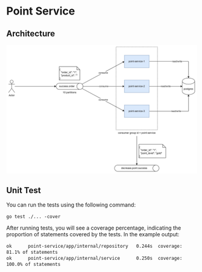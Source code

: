 # Point Service

## Architecture
![archiecture](docs/arch.jpg)

## Unit Test
You can run the tests using the following command:
```
go test ./... -cover
```

After running tests, you will see a coverage percentage, indicating the proportion of statements covered by the tests. In the example output:

```
ok      point-service/app/internal/repository   0.244s  coverage: 81.1% of statements
ok      point-service/app/internal/service      0.250s  coverage: 100.0% of statements
```